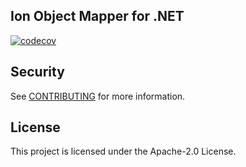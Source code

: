 ## Ion Object Mapper for .NET

[![codecov](https://codecov.io/gh/amzn/ion-object-mapper-dotnet/branch/main/graph/badge.svg?token=w6PsKN4xZ3)](https://codecov.io/gh/amzn/ion-object-mapper-dotnet)

## Security

See [CONTRIBUTING](CONTRIBUTING.md#security-issue-notifications) for more information.

## License

This project is licensed under the Apache-2.0 License.
